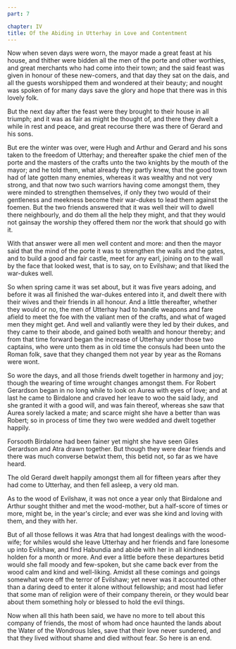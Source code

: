```yaml
---
part: 7

chapter: IV
title: Of the Abiding in Utterhay in Love and Contentment
---
```


Now when seven days were worn, the mayor made a great feast at his house, and thither were bidden all the men of the porte and other worthies, and great merchants who had come into their town; and the said feast was given in honour of these new-comers, and that day they sat on the dais, and all the guests worshipped them and wondered at their beauty; and nought was spoken of for many days save the glory and hope that there was in this lovely folk.

But the next day after the feast were they brought to their house in all triumph; and it was as fair as might be thought of, and there they dwelt a while in rest and peace, and great recourse there was there of Gerard and his sons.

But ere the winter was over, were Hugh and Arthur and Gerard and his sons taken to the freedom of Utterhay; and thereafter spake the chief men of the porte and the masters of the crafts unto the two knights by the mouth of the mayor; and he told them, what already they partly knew, that the good town had of late gotten many enemies, whereas it was wealthy and not very strong, and that now two such warriors having come amongst them, they were minded to strengthen themselves, if only they two would of their gentleness and meekness become their war-dukes to lead them against the foemen. But the two friends answered that it was well their will to dwell there neighbourly, and do them all the help they might, and that they would not gainsay the worship they offered them nor the work that should go with it.

With that answer were all men well content and more: and then the mayor said that the mind of the porte it was to strengthen the walls and the gates, and to build a good and fair castle, meet for any earl, joining on to the wall by the face that looked west, that is to say, on to Evilshaw; and that liked the war-dukes well.

So when spring came it was set about, but it was five years adoing, and before it was all finished the war-dukes entered into it, and dwelt there with their wives and their friends in all honour. And a little thereafter, whether they would or no, the men of Utterhay had to handle weapons and fare afield to meet the foe with the valiant men of the crafts, and what of waged men they might get. And well and valiantly were they led by their dukes, and they came to their abode, and gained both wealth and honour thereby; and from that time forward began the increase of Utterhay under those two captains, who were unto them as in old time the consuls had been unto the Roman folk, save that they changed them not year by year as the Romans were wont.

So wore the days, and all those friends dwelt together in harmony and joy; though the wearing of time wrought changes amongst them. For Robert Gerardson began in no long while to look on Aurea with eyes of love; and at last he came to Birdalone and craved her leave to woo the said lady, and she granted it with a good will, and was fain thereof, whereas she saw that Aurea sorely lacked a mate; and scarce might she have a better than was Robert; so in process of time they two were wedded and dwelt together happily.

Forsooth Birdalone had been fainer yet might she have seen Giles Gerardson and Atra drawn together. But though they were dear friends and there was much converse betwixt them, this betid not, so far as we have heard.

The old Gerard dwelt happily amongst them all for fifteen years after they had come to Utterhay, and then fell asleep, a very old man.

As to the wood of Evilshaw, it was not once a year only that Birdalone and Arthur sought thither and met the wood-mother, but a half-score of times or more, might be, in the year's circle; and ever was she kind and loving with them, and they with her.

But of all those fellows it was Atra that had longest dealings with the wood-wife; for whiles would she leave Utterhay and her friends and fare lonesome up into Evilshaw, and find Habundia and abide with her in all kindness holden for a month or more. And ever a little before these departures betid would she fall moody and few-spoken, but she came back ever from the wood calm and kind and well-liking. Amidst all these comings and goings somewhat wore off the terror of Evilshaw; yet never was it accounted other than a daring deed to enter it alone without fellowship; and most had liefer that some man of religion were of their company therein, or they would bear about them something holy or blessed to hold the evil things.

Now when all this hath been said, we have no more to tell about this company of friends, the most of whom had once haunted the lands about the Water of the Wondrous Isles, save that their love never sundered, and that they lived without shame and died without fear. So here is an end.

